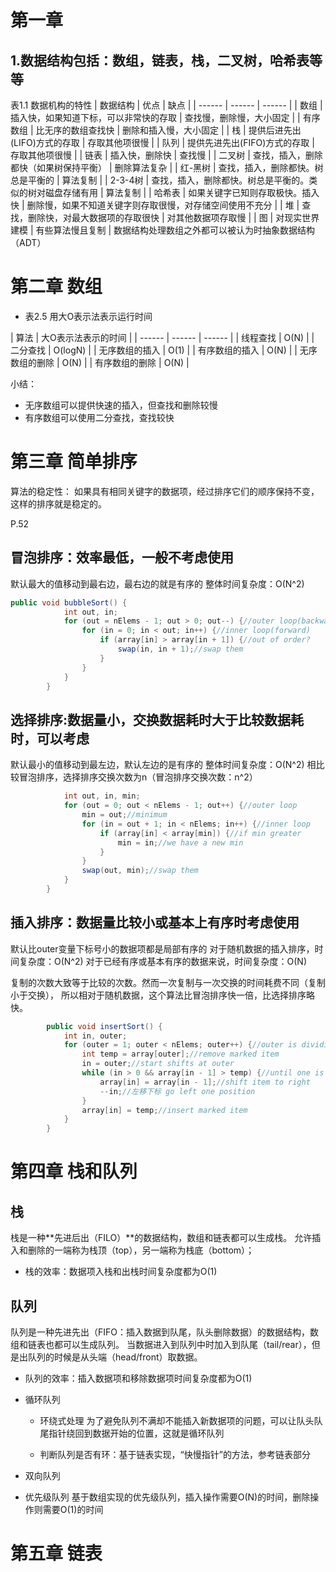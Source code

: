 # 第一章
## 1.数据结构包括：数组，链表，栈，二叉树，哈希表等等
表1.1 数据机构的特性
| 数据结构 | 优点 | 缺点 |
| ------ | ------ | ------ |
| 数组 | 插入快，如果知道下标，可以非常快的存取 | 查找慢，删除慢，大小固定 | 
| 有序数组 | 比无序的数组查找快 | 删除和插入慢，大小固定 |
| 栈 | 提供后进先出(LIFO)方式的存取 | 存取其他项很慢 | 
| 队列 | 提供先进先出(FIFO)方式的存取 | 存取其他项很慢 | 
| 链表 | 插入快，删除快 | 查找慢 |
| 二叉树 | 查找，插入，删除都快（如果树保持平衡） | 删除算法复杂 |
| 红-黑树 | 查找，插入，删除都快。树总是平衡的 | 算法复制 |
| 2-3-4树 | 查找，插入，删除都快。树总是平衡的。类似的树对磁盘存储有用 | 算法复制 |
| 哈希表 | 如果关键字已知则存取极快。插入快 | 删除慢，如果不知道关键字则存取很慢，对存储空间使用不充分 |
| 堆 | 查找，删除快，对最大数据项的存取很快 | 对其他数据项存取慢 |
| 图 | 对现实世界建模 | 有些算法慢且复制 |
数据结构处理数组之外都可以被认为时抽象数据结构（ADT）

# 第二章 数组
* 表2.5 用大O表示法表示运行时间

| 算法 | 大O表示法表示的时间 |
| ------ | ------ | ------ |
| 线程查找 | O(N) |
| 二分查找 | O(logN) |
| 无序数组的插入 | O(1) |
| 有序数组的插入 | O(N) |
| 无序数组的删除 | O(N) |
| 有序数组的删除 | O(N) |

小结：
- 无序数组可以提供快速的插入，但查找和删除较慢
- 有序数组可以使用二分查找，查找较快

# 第三章 简单排序
算法的稳定性：
如果具有相同关键字的数据项，经过排序它们的顺序保持不变，这样的排序就是稳定的。

P.52
## 冒泡排序：效率最低，一般不考虑使用
 默认最大的值移动到最右边，最右边的就是有序的
 整体时间复杂度：O(N^2)
```java
public void bubbleSort() {
            int out, in;
            for (out = nElems - 1; out > 0; out--) {//outer loop(backward)
                for (in = 0; in < out; in++) {//inner loop(forward)
                    if (array[in] > array[in + 1]) {//out of order?
                        swap(in, in + 1);//swap them
                    }
                }
            }
        }
```

## 选择排序:数据量小，交换数据耗时大于比较数据耗时，可以考虑
默认最小的值移动到最左边，默认左边的是有序的
整体时间复杂度：O(N^2)
相比较冒泡排序，选择排序交换次数为n（冒泡排序交换次数：n^2）
```java public void selectionSort() {
            int out, in, min;
            for (out = 0; out < nElems - 1; out++) {//outer loop
                min = out;//minimum
                for (in = out + 1; in < nElems; in++) {//inner loop
                    if (array[in] < array[min]) {//if min greater
                        min = in;//we have a new min
                    }
                }
                swap(out, min);//swap them
            }
        }
```

## 插入排序：数据量比较小或基本上有序时考虑使用
默认比outer变量下标号小的数据项都是局部有序的
对于随机数据的插入排序，时间复杂度：O(N^2)
对于已经有序或基本有序的数据来说，时间复杂度：O(N)

 复制的次数大致等于比较的次数。然而一次复制与一次交换的时间耗费不同（复制小于交换）， 所以相对于随机数据，这个算法比冒泡排序快一倍，比选择排序略快。
```java
        public void insertSort() {
            int in, outer;
            for (outer = 1; outer < nElems; outer++) {//outer is dividing line
                int temp = array[outer];//remove marked item
                in = outer;//start shifts at outer
                while (in > 0 && array[in - 1] > temp) {//until one is smaller
                    array[in] = array[in - 1];//shift item to right
                    --in;//左移下标 go left one position
                }
                array[in] = temp;//insert marked item
            }
        }
```


# 第四章 栈和队列

## 栈
栈是一种**先进后出（FILO）**的数据结构，数组和链表都可以生成栈。
允许插入和删除的一端称为栈顶（top），另一端称为栈底（bottom）；
* 栈的效率：数据项入栈和出栈时间复杂度都为O(1)


## 队列
队列是一种先进先出（FIFO：插入数据到队尾，队头删除数据）的数据结构，数组和链表也都可以生成队列。
当数据进入到队列中时加入到队尾（tail/rear），但是出队列的时候是从头端（head/front）取数据。
* 队列的效率：插入数据项和移除数据项时间复杂度都为O(1)

* 循环队列
  - 环绕式处理
  为了避免队列不满却不能插入新数据项的问题，可以让队头队尾指针绕回到数据开始的位置，这就是循环队列

  - 判断队列是否有环：基于链表实现，“快慢指针”的方法，参考链表部分

* 双向队列

* 优先级队列
基于数组实现的优先级队列，插入操作需要O(N)的时间，删除操作则需要O(1)的时间

# 第五章 链表

